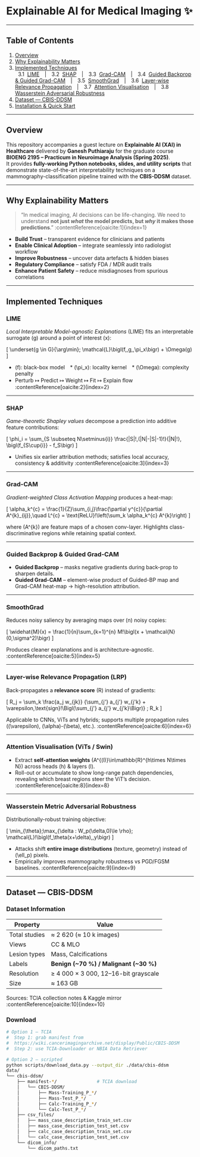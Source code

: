 # Explainable AI for Medical Imaging ✨  

---
## Table of Contents
1. [Overview](#overview)
2. [Why Explainability Matters](#why-explainability-matters)
3. [Implemented Techniques](#implemented-techniques)  
   &nbsp;&nbsp;3.1&nbsp; [LIME](#lime) | 3.2&nbsp; [SHAP](#shap) | 3.3&nbsp; [Grad-CAM](#grad-cam) | 3.4&nbsp; [Guided Backprop & Guided Grad-CAM](#guided-grad-cam) | 3.5&nbsp; [SmoothGrad](#smoothgrad) | 3.6&nbsp; [Layer-wise Relevance Propagation](#lrp) | 3.7&nbsp; [Attention Visualisation](#attention) | 3.8&nbsp; [Wasserstein Adversarial Robustness](#wass)  
4. [Dataset — CBIS-DDSM](#dataset-cbis-ddsm)  
6. [Installation & Quick Start](#installation--quick-start)

---

## Overview
This repository accompanies a guest lecture on **Explainable AI (XAI) in Healthcare** delivered by **Ganesh Puthiaraju** for the graduate course **BIOENG 2195 – Practicum in Neuroimage Analysis (Spring 2025)**.  
It provides **fully-working Python notebooks, slides, and utility scripts** that demonstrate state-of-the-art interpretability techniques on a mammography-classification pipeline trained with the **CBIS-DDSM** dataset.

---

## Why Explainability Matters
> “In medical imaging, AI decisions can be life-changing. We need to understand **not just _what_ the model predicts, but _why_ it makes those predictions**.” :contentReference[oaicite:1]{index=1}

* **Build Trust** – transparent evidence for clinicians and patients  
* **Enable Clinical Adoption** – integrate seamlessly into radiologist workflow  
* **Improve Robustness** – uncover data artefacts & hidden biases  
* **Regulatory Compliance** – satisfy FDA / MDR audit trails  
* **Enhance Patient Safety** – reduce misdiagnoses from spurious correlations

---

## Implemented Techniques

### LIME  <a id="lime"></a>
_Local Interpretable Model-agnostic Explanations_ (LIME) fits an interpretable surrogate \(g\) around a point of interest \(x\):

\[
\underset{g \in G}{\arg\min}\; \mathcal{L}\bigl(f,\,g,\,\pi_x\bigr) + \Omega(g)
\]

* \(f\): black-box model * \(\pi_x\): locality kernel * \(\Omega\): complexity penalty  
* Perturb ↦ Predict ↦ Weight ↦ Fit ↦ Explain ﬂow :contentReference[oaicite:2]{index=2}

---

### SHAP  <a id="shap"></a>
_Game-theoretic Shapley values_ decompose a prediction into additive feature contributions:

\[
\phi_i = \sum_{S \subseteq N\setminus\{i\}} \frac{|S|!\,(|N|-|S|-1)!}{|N|!}\,
\bigl(f_{S\cup\{i\}} - f_S\bigr)
\]

* Unifies six earlier attribution methods; satisfies local accuracy, consistency & additivity :contentReference[oaicite:3]{index=3}  

---

### Grad-CAM  <a id="grad-cam"></a>
_Gradient-weighted Class Activation Mapping_ produces a heat-map:

\[
\alpha_k^{c} = \frac{1}{Z}\sum_{i,j}\frac{\partial y^{c}}{\partial A^{k}_{ij}},\quad
L^{c} = \text{ReLU}\!\left(\sum_k \alpha_k^{c} A^{k}\right)
\]

where \(A^{k}\) are feature maps of a chosen conv-layer. Highlights class-discriminative regions while retaining spatial context.   

---

### Guided Backprop & Guided Grad-CAM  <a id="guided-grad-cam"></a>
* **Guided Backprop** – masks negative gradients during back-prop to sharpen details.  
* **Guided Grad-CAM** – element-wise product of Guided-BP map and Grad-CAM heat-map → high-resolution attribution.

---

### SmoothGrad  <a id="smoothgrad"></a>
Reduces noisy saliency by averaging maps over \(n\) noisy copies:

\[
\widehat{M}(x) = \frac{1}{n}\sum_{k=1}^{n} M\!\bigl(x + \mathcal{N}(0,\sigma^2)\bigr)
\]

Produces cleaner explanations and is architecture-agnostic. :contentReference[oaicite:5]{index=5}  

---

### Layer-wise Relevance Propagation (LRP)  <a id="lrp"></a>
Back-propagates a **relevance score** \(R\) instead of gradients:

\[
R_j = \sum_k \frac{a_j w_{jk}}
         {\sum_{j'} a_{j'} w_{j'k} + \varepsilon\,\text{sign}\!\Bigl(\sum_{j'} a_{j'} w_{j'k}\Bigr)}
         \; R_k
\]

Applicable to CNNs, ViTs and hybrids; supports multiple propagation rules (\(\varepsilon\), \(\alpha\)-\(\beta\), etc.). :contentReference[oaicite:6]{index=6}  

---

### Attention Visualisation (ViTs / Swin)  <a id="attention"></a>
* Extract **self-attention weights** \(A^{(l)}\in\mathbb{R}^{h\times N\times N}\) across heads \(h\) & layers \(l\).  
* Roll-out or accumulate to show long-range patch dependencies, revealing which breast regions steer the ViT’s decision. :contentReference[oaicite:8]{index=8}  

---

### Wasserstein Metric Adversarial Robustness  <a id="wass"></a>
Distributionally-robust training objective:

\[
\min_{\theta}\;\max_{\delta : W_p(\delta,0)\le \rho}\;
\mathcal{L}\!\bigl(f_\theta(x+\delta),\,y\bigr)
\]

* Attacks shift **entire image distributions** (texture, geometry) instead of \(\ell_p\) pixels.  
* Empirically improves mammography robustness vs PGD/FGSM baselines. :contentReference[oaicite:9]{index=9}  

---

## Dataset — CBIS-DDSM  <a id="dataset-cbis-ddsm"></a>

### Dataset Information
| Property | Value |
|----------|-------|
| Total studies | ≈ 2 620 (≈ 10 k images) |
| Views | CC & MLO |
| Lesion types | Mass, Calcifications |
| Labels | **Benign (~70 %) / Malignant (~30 %)** |
| Resolution | ≥ 4 000 × 3 000, 12–16-bit grayscale |
| Size | ≈ 163 GB |

Sources: TCIA collection notes & Kaggle mirror :contentReference[oaicite:10]{index=10}  

### Download
```bash
# Option 1 — TCIA
#  Step 1: grab manifest from
#  https://wiki.cancerimagingarchive.net/display/Public/CBIS-DDSM
#  Step 2: use TCIA-Downloader or NBIA Data Retriever

# Option 2 — scripted
python scripts/download_data.py --output_dir ./data/cbis-ddsm
data/
└── cbis-ddsm/
    ├── manifest-*/               # TCIA download
    │   └── CBIS-DDSM/
    │       ├── Mass-Training_P_*/
    │       ├── Mass-Test_P_*/
    │       ├── Calc-Training_P_*/
    │       └── Calc-Test_P_*/
    ├── csv_files/
    │   ├── mass_case_description_train_set.csv
    │   ├── mass_case_description_test_set.csv
    │   ├── calc_case_description_train_set.csv
    │   └── calc_case_description_test_set.csv
    └── dicom_info/
        └── dicom_paths.txt
